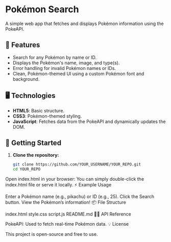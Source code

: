 # Pokémon Search

A simple web app that fetches and displays Pokémon information using the PokeAPI.

## 🌟 Features
- Search for any Pokémon by name or ID.
- Displays the Pokémon's name, image, and type(s).
- Error handling for invalid Pokémon names or IDs.
- Clean, Pokémon-themed UI using a custom Pokémon font and background.

## 🖥️ Technologies
- **HTML5**: Basic structure.
- **CSS3**: Pokémon-themed styling.
- **JavaScript**: Fetches data from the PokeAPI and dynamically updates the DOM.

## 🚀 Getting Started

1. **Clone the repository:**
   ```bash
   git clone https://github.com/YOUR_USERNAME/YOUR_REPO.git
   cd YOUR_REPO
Open index.html in your browser:
You can simply double-click the index.html file or serve it locally.
⚡ Example Usage

Enter a Pokémon name (e.g., pikachu) or ID (e.g., 25).
Click the Search button.
View the Pokémon’s information!
📦 File Structure

index.html
style.css
script.js
README.md
🐱‍💻 API Reference

PokeAPI: Used to fetch real-time Pokémon data.
💡 License

This project is open-source and free to use.